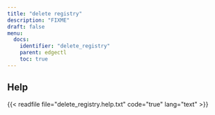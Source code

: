 ```yaml
---
title: "delete registry"
description: "FIXME"
draft: false
menu:
  docs:
    identifier: "delete_registry"
    parent: edgectl
    toc: true
---
```


## Help

{{< readfile file="delete_registry.help.txt" code="true" lang="text" >}}
